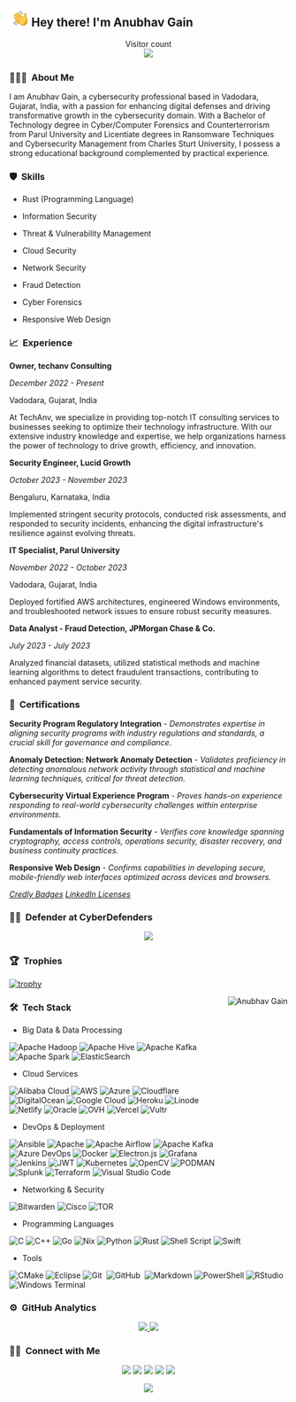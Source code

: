 <img alt="Anubhav Gain" src="./assets/Hand%20Wave.gif" width='40' align="left"/><h2>Hey there! I'm Anubhav Gain</h2>



<p align="center"> 
  Visitor count<br>
  <img src="https://profile-counter.glitch.me/mranv/count.svg" />
</p>

### 👨🏻‍💻 &nbsp;About Me

I am Anubhav Gain, a cybersecurity professional based in Vadodara, Gujarat, India, with a passion for enhancing digital defenses and driving transformative growth in the cybersecurity domain. With a Bachelor of Technology degree in Cyber/Computer Forensics and Counterterrorism from Parul University and Licentiate degrees in Ransomware Techniques and Cybersecurity Management from Charles Sturt University, I possess a strong educational background complemented by practical experience.



### 🛡️ &nbsp;Skills 

- Rust (Programming Language)

- Information Security

- Threat & Vulnerability Management

- Cloud Security

- Network Security 

- Fraud Detection

- Cyber Forensics

- Responsive Web Design

### 📈 &nbsp;Experience

**Owner, techanv Consulting**  

_December 2022 - Present_

Vadodara, Gujarat, India

At TechAnv, we specialize in providing top-notch IT consulting services to businesses seeking to optimize their technology infrastructure. With our extensive industry knowledge and expertise, we help organizations harness the power of technology to drive growth, efficiency, and innovation.

**Security Engineer, Lucid Growth**

_October 2023 - November 2023_ 

Bengaluru, Karnataka, India

Implemented stringent security protocols, conducted risk assessments, and responded to security incidents, enhancing the digital infrastructure's resilience against evolving threats.

**IT Specialist, Parul University**

_November 2022 - October 2023_

Vadodara, Gujarat, India

Deployed fortified AWS architectures, engineered Windows environments, and troubleshooted network issues to ensure robust security measures.

**Data Analyst - Fraud Detection, JPMorgan Chase & Co.**

_July 2023 - July 2023_  

Analyzed financial datasets, utilized statistical methods and machine learning algorithms to detect fraudulent transactions, contributing to enhanced payment service security.


### 🏅 &nbsp;Certifications  

**Security Program Regulatory Integration** - _Demonstrates expertise in aligning security programs with industry regulations and standards, a crucial skill for governance and compliance._ 

**Anomaly Detection: Network Anomaly Detection** - _Validates proficiency in detecting anomalous network activity through statistical and machine learning techniques, critical for threat detection._

**Cybersecurity Virtual Experience Program** - _Proves hands-on experience responding to real-world cybersecurity challenges within enterprise environments._ 

**Fundamentals of Information Security** - _Verifies core knowledge spanning cryptography, access controls, operations security, disaster recovery, and business continuity practices._

**Responsive Web Design** - _Confirms capabilities in developing secure, mobile-friendly web interfaces optimized across devices and browsers._

[_Credly Badges_](https://www.credly.com/users/anubhavgain/badges) [_LinkedIn Licenses_](https://www.linkedin.com/in/anubhavgain/details/certifications)


### 🥷🏻 &nbsp;Defender at CyberDefenders

<div align="center">
<img src="https://cyberdefenders-storage.s3.me-central-1.amazonaws.com/profile-badges/mranv.png" />
</div>

### 🏆 &nbsp;Trophies


[![trophy](https://github-profile-trophy.vercel.app/?username=mranv&theme=onedark)](https://github.com/mranv)

<img alt="Anubhav Gain" src=https://randommeme-five.vercel.app/ align="right" style="height: 400px;"/>

### 🛠 &nbsp;Tech Stack

- Big Data & Data Processing
  
![Apache Hadoop](https://img.shields.io/badge/Apache%20Hadoop-66CCFF?style=plastic&logo=apachehadoop&logoColor=black)
![Apache Hive](https://img.shields.io/badge/Apache%20Hive-FDEE21?style=plastic&logo=apachehive&logoColor=black)
![Apache Kafka](https://img.shields.io/badge/Apache%20Kafka-000?style=plastic&logo=apachekafka)
![Apache Spark](https://img.shields.io/badge/Apache%20Spark-FDEE21?style=plastic&logo=apachespark&logoColor=black)
![ElasticSearch](https://img.shields.io/badge/-ElasticSearch-005571?style=plastic&logo=elasticsearch)

- Cloud Services
  
![Alibaba Cloud](https://img.shields.io/badge/AlibabaCloud-%23FF6701.svg?style=plastic&logo=alibabacloud&logoColor=white)
![AWS](https://img.shields.io/badge/AWS-%23FF9900.svg?style=plastic&logo=amazon-aws&logoColor=white)
![Azure](https://img.shields.io/badge/azure-%230072C6.svg?style=plastic&logo=microsoftazure&logoColor=white)
![Cloudflare](https://img.shields.io/badge/Cloudflare-F38020?style=plastic&logo=Cloudflare&logoColor=white)
![DigitalOcean](https://img.shields.io/badge/DigitalOcean-%230167ff.svg?style=plastic&logo=digitalOcean&logoColor=white)
![Google Cloud](https://img.shields.io/badge/GoogleCloud-%234285F4.svg?style=plastic&logo=google-cloud&logoColor=white)
![Heroku](https://img.shields.io/badge/heroku-%23430098.svg?style=plastic&logo=heroku&logoColor=white)
![Linode](https://img.shields.io/badge/linode-00A95C?style=plastic&logo=linode&logoColor=white)
![Netlify](https://img.shields.io/badge/netlify-%23000000.svg?style=plastic&logo=netlify&logoColor=%2300C7B7)
![Oracle](https://img.shields.io/badge/Oracle-F80000?style=plastic&logo=oracle&logoColor=white)
![OVH](https://img.shields.io/badge/ovh-%23123F6D.svg?style=plastic&logo=ovh&logoColor=%23123F6D)
![Vercel](https://img.shields.io/badge/vercel-%23000000.svg?style=plastic&logo=vercel&logoColor=white)
![Vultr](https://img.shields.io/badge/Vultr-007BFC.svg?style=plastic&logo=vultr)

- DevOps & Deployment
  
![Ansible](https://img.shields.io/badge/ansible-%231A1918.svg?style=plastic&logo=ansible&logoColor=white)
![Apache](https://img.shields.io/badge/apache-%23D42029.svg?style=plastic&logo=apache&logoColor=white)
![Apache Airflow](https://img.shields.io/badge/Apache%20Airflow-017CEE?style=plastic&logo=Apache%20Airflow&logoColor=white)
![Apache Kafka](https://img.shields.io/badge/apachekafka-231F20.svg?style=plastic&logo=apachekafka&logoColor=white&color=%23231F20)
![Azure DevOps](https://img.shields.io/badge/azuredevops-0078D7.svg?style=plastic&logo=azuredevops&logoColor=white&color=%230078D7)
![Docker](https://img.shields.io/badge/docker-%230db7ed.svg?style=plastic&logo=docker&logoColor=white)
![Electron.js](https://img.shields.io/badge/Electron-191970?style=plastic&logo=Electron&logoColor=white)
![Grafana](https://img.shields.io/badge/grafana-F46800.svg?style=plastic&logo=grafana&logoColor=white&color=%23F46800)
![Jenkins](https://img.shields.io/badge/jenkins-%232C5263.svg?style=plastic&logo=jenkins&logoColor=white)
![JWT](https://img.shields.io/badge/JWT-black?style=plastic&logo=JSON%20web%20tokens)
![Kubernetes](https://img.shields.io/badge/kubernetes-%23326ce5.svg?style=plastic&logo=kubernetes&logoColor=white)
![OpenCV](https://img.shields.io/badge/opencv-%23white.svg?style=plastic&logo=opencv&logoColor=white)
![PODMAN](https://img.shields.io/badge/podman-892CA0.svg?style=plastic&logo=podman&logoColor=white)
![Splunk](https://img.shields.io/badge/splunk-000000.svg?style=plastic&logo=splunk&color=%23000000)
![Terraform](https://img.shields.io/badge/terraform-%235835CC.svg?style=plastic&logo=terraform&logoColor=white)
![Visual Studio Code](https://img.shields.io/badge/-Visual%20Studio%20Code-05122A?style=flat&logo=visual-studio-code&logoColor=007ACC)&nbsp;

- Networking & Security
  
![Bitwarden](https://img.shields.io/badge/bitwarden-%23175DDC.svg?style=plastic&logo=bitwarden&logoColor=white)
![Cisco](https://img.shields.io/badge/cisco-%23049fd9.svg?style=plastic&logo=cisco&logoColor=black)
![TOR](https://img.shields.io/badge/tor-%237E4798.svg?style=plastic&logo=tor-project&logoColor=white)

- Programming Languages
  
![C](https://img.shields.io/badge/C-A8B9CC?logo=c&logoColor=black&style=plastic)
![C++](https://img.shields.io/badge/C++-00599C?logo=cplusplus&logoColor=white&style=plastic)
![Go](https://img.shields.io/badge/Go-00ADD8?logo=go&logoColor=white&style=plastic)
![Nix](https://img.shields.io/badge/NIX-5277C3.svg?style=plastic&logo=NixOS&logoColor=white)
![Python](https://img.shields.io/badge/python-3670A0?style=plastic&logo=python&logoColor=ffdd54)
![Rust](https://img.shields.io/badge/rust-%23000000.svg?style=plastic&logo=rust&logoColor=white)
![Shell Script](https://img.shields.io/badge/shell_script-%23121011.svg?style=plastic&logo=gnu-bash&logoColor=white)
![Swift](https://img.shields.io/badge/Swift-FA7343?logo=swift&logoColor=white&style=plastic)

- Tools
  
![CMake](https://img.shields.io/badge/CMake-%23008FBA.svg?style=plastic&logo=cmake&logoColor=white)
![Eclipse](https://img.shields.io/badge/-Eclipse-05122A?style=flat&logo=eclipse-ide&logoColor=2C2255)
![Git](https://img.shields.io/badge/-Git-05122A?style=flat&logo=git)&nbsp;
![GitHub](https://img.shields.io/badge/-GitHub-05122A?style=flat&logo=github)&nbsp;
![Markdown](https://img.shields.io/badge/markdown-%23000000.svg?style=plastic&logo=markdown&logoColor=white)
![PowerShell](https://img.shields.io/badge/PowerShell-%235391FE.svg?style=plastic&logo=powershell&logoColor=white)
![RStudio](https://img.shields.io/badge/-RStudio-05122A?style=flat&logo=rstudio)&nbsp;
![Windows Terminal](https://img.shields.io/badge/Windows%20Terminal-%234D4D4D.svg?style=plastic&logo=windows-terminal&logoColor=white)

### ⚙️ &nbsp;GitHub Analytics

<p align="center">
<a href="https://github.com/mranv">
  <img height="180em" src="https://github-readme-stats-eight-theta.vercel.app/api?username=mranv&show_icons=true&theme=algolia&include_all_commits=true&count_private=true"/>
  <img height="180em" src="https://github-readme-stats-eight-theta.vercel.app/api/top-langs/?username=mranv&layout=compact&langs_count=8&theme=algolia"/>
</a>
</p>

### 🤝🏻 &nbsp;Connect with Me

<p align="center">
<a href="https://www.techanv.com"><img src="https://img.shields.io/badge/-techanv.com-3423A6?style=flat&logo=Google-Chrome&logoColor=white"/></a>
<a href="https://linkedin.com/in/anubhavgain"><img src="https://img.shields.io/badge/-Anubhav%20Gain-0077B5?style=flat&logo=Linkedin&logoColor=white"/></a>
<a href="mailto:iamanubhavgain@gmail.com"><img src="https://img.shields.io/badge/-iamanubhavgain@gmail.com-D14836?style=flat&logo=Gmail&logoColor=white"/></a>
<a href="https://instagram.com/anubhavgain"><img src="https://img.shields.io/badge/-@anubhavgain-E4405F?style=flat&logo=Instagram&logoColor=white"/></a>
<a href="https://www.facebook.com/mr.anv.1"><img src="https://img.shields.io/badge/-@Anubhav-1877F2?style=flat&logo=Facebook&logoColor=white"/></a>
</p>


<div align="center">
<img src="https://quotes-github-readme.vercel.app/api?type=horizontal&theme=gruvbox"/>
</div>
